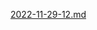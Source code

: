 [2022-11-29-12.md](https://github.com/ibsultant/ibsultant.github.io/files/10112681/2022-11-29-12.md)
